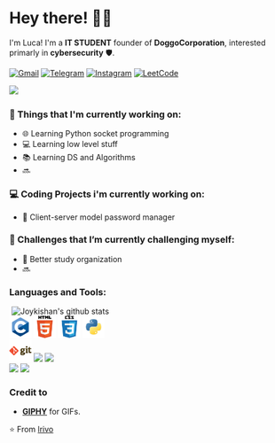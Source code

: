 <!-- Greeting -->
# Hey there! :wave::smiley:

<!--Introduction -->
I'm Luca! I'm a **IT STUDENT** founder of **DoggoCorporation**, interested primarly in **cybersecurity** 🛡️.
<br>

<!-- Your badges -->

[![Gmail](https://img.shields.io/badge/-l.rivo04-c14438?style=flat&logo=Gmail&logoColor=white)](mailto:l.rivo04@gmail.com)
[![Telegram](https://img.shields.io/badge/-@lrivo-blue?style=flat&logo=Telegram&logoColor=white)](https://t.me/Lrivo)
[![Instagram](https://img.shields.io/badge/-l.rivo4-c13584?style=flat&labelColor=c13584&logo=instagram&logoColor=white)](https://www.instagram.com/l.rivo4)
[![LeetCode](https://img.shields.io/badge/-l.rivo04-c14438?style=flat&logo=LeetCode&logoColor=white)](https://leetcode.com/user1305vf/)


<!-- Profile View Count -->
![](https://komarev.com/ghpvc/?username=lrivo&style=flat)


### 💼  Things that I'm currently working on: 
* 🌐 Learning Python socket programming 
* 💻 Learning low level  stuff
* 📚 Learning DS and Algorithms
* 🔜

### 💻 Coding Projects i'm currently working on:
* 🔑 Client-server model password manager

### 🌱 Challenges that I’m currently challenging myself:
* 📅 Better study organization
* 🔜

 ### Languages and Tools:
<p> <!-- GitHub README Stats -->
  <a href="https://github.com/JoykishanSharma?tab=repositories">
    <img width="500" height="auto" align="right" alt="Joykishan's github stats" 
         src="https://github-readme-stats.vercel.app/api?username=lrivo&show_icons=true&theme=algolia&count_private=true" />
  </a>
 <!-- icons -->
<code><img height="40" src="https://raw.githubusercontent.com/github/explore/80688e429a7d4ef2fca1e82350fe8e3517d3494d/topics/c/c.png" alt="C Language"></code>
<code><a href = "https://developer.mozilla.org/en-US/docs/Web/Guide/HTML/HTML5"><img height="40" src="https://raw.githubusercontent.com/github/explore/80688e429a7d4ef2fca1e82350fe8e3517d3494d/topics/html/html.png"></a></code>
<code><a href = "https://developer.mozilla.org/en-US/docs/Archive/CSS3"><img height="40" src="https://raw.githubusercontent.com/github/explore/80688e429a7d4ef2fca1e82350fe8e3517d3494d/topics/css/css.png"></a></code>
<code><a href = "https://www.python.org/"><img height="40" src="https://raw.githubusercontent.com/github/explore/80688e429a7d4ef2fca1e82350fe8e3517d3494d/topics/python/python.png"></a></code>
<br>
<code><a href = "https://git-scm.com/"><img height="40" src="https://raw.githubusercontent.com/github/explore/80688e429a7d4ef2fca1e82350fe8e3517d3494d/topics/git/git.png"></a></code>
<code><a href = "https://code.visualstudio.com/"><img height="40" src="https://upload.wikimedia.org/wikipedia/commons/thumb/9/9a/Visual_Studio_Code_1.35_icon.svg/1200px-Visual_Studio_Code_1.35_icon.svg.png"></a></code>
<code><a href = "https://www.jetbrains.com/pycharm/"><img height="40" src="https://resources.jetbrains.com/storage/products/pycharm/img/meta/pycharm_logo_300x300.png"></a></code>
<br>
<code><a href = "https://ubuntu.com/"><img height="40" src="https://pics.computerbase.de/1/6/2/6/5/logo-192.b69b87bd.png"></a></code>
<code><a href = "https://www.kali.org/"><img height="40" src="https://www.opensourcefeed.org/assets/images/logo/kali-logo.png"></a></code>
</p>

<!-- Credit -->
### Credit to 
- [**GIPHY**](https://giphy.com/) for GIFs. 

⭐️ From [lrivo](https://github.com/lrivo)
